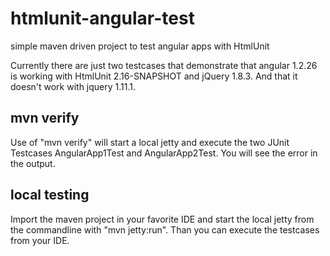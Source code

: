htmlunit-angular-test
=====================

simple maven driven project to test angular apps with HtmlUnit

Currently there are just two testcases that demonstrate that angular 1.2.26 is working with HtmlUnit 2.16-SNAPSHOT and jQuery 1.8.3. And that it doesn't work with jquery 1.11.1.

mvn verify
----------

Use of "mvn verify" will start a local jetty and execute the two JUnit Testcases AngularApp1Test and AngularApp2Test. You will see the error in the output.
 
local testing
-------------

Import the maven project in your favorite IDE and start the local jetty from the commandline with "mvn jetty:run". 
Than you can execute the testcases from your IDE.
